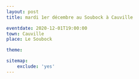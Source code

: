 ```yaml
---
layout: post
title: mardi 1er décembre au Soubock à Cauville

eventdate: 2020-12-01T19:00:00
town: Cauville
place: Le Soubock

theme: 

sitemap:
    exclude: 'yes'
---
```


